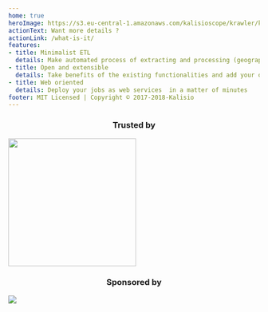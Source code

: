 ```yaml
---
home: true
heroImage: https://s3.eu-central-1.amazonaws.com/kalisioscope/krawler/krawler-icon-256x256.png
actionText: Want more details ?
actionLink: /what-is-it/
features:
- title: Minimalist ETL
  details: Make automated process of extracting and processing (geographic) data from heterogeneous sources with ease
- title: Open and extensible
  details: Take benefits of the existing functionalities and add your owns operations to address your specific needs
- title: Web oriented
  details: Deploy your jobs as web services  in a matter of minutes 
footer: MIT Licensed | Copyright © 2017-2018-Kalisio
---
```


<p align="center">
	<center><h3>Trusted by</h3></center>
	<a href="https://www.airbus.com/"><img src="https://upload.wikimedia.org/wikipedia/commons/2/24/Airbus_logo_2017.png" width="256"/></a>
	<center><h3>Sponsored by</h3></center>
	<a href="https://kalisio.com"><img src="https://s3.eu-central-1.amazonaws.com/kalisioscope/kalisio/kalisio-logo-black-256x84.png"></a>
</p>
